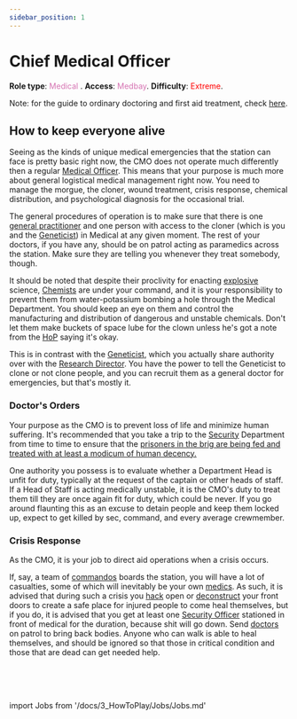 ```yaml
---
sidebar_position: 1
---
```


# Chief Medical Officer

**Role type**: <font color= "#d673b2">Medical</font> . **Access**: <font color="#d673b2">Medbay</font>. **Difficulty**: <font color="Red">Extreme</font>.



Note: for the guide to ordinary doctoring and first aid treatment, check [here](Medical-Doctor.md).



## How to keep everyone alive


Seeing as the kinds of unique medical emergencies that the station can face is pretty basic right now, the CMO does not operate much differently then a regular [Medical Officer](Medical-Doctor.md). This means that your purpose is much more about general logistical medical management right now. You need to manage the morgue, the cloner, wound treatment, crisis response, chemical distribution, and psychological diagnosis for the occasional trial.


The general procedures of operation is to make sure that there is one [general practitioner](Medical-Doctor.md) and one person with access to the cloner (which is you and the [Geneticist](Geneticist.md)) in Medical at any given moment. The rest of your doctors, if you have any, should be on patrol acting as paramedics across the station. Make sure they are telling you whenever they treat somebody, though.

It should be noted that despite their proclivity for enacting [explosive](Chemistry.md) science, [Chemists](Chemist.md) are under your command, and it is your responsibility to prevent them from water-potassium bombing a hole through the Medical Department. You should keep an eye on them and control the manufacturing and distribution of dangerous and unstable chemicals. Don't let them make buckets of space lube for the clown unless he's got a note from the [HoP](HoP.md) saying it's okay.

This is in contrast with the [Geneticist](Geneticist.md), which you actually share authority over with the [Research Director](Research-Director.md). You have the power to tell the Geneticist to clone or not clone people, and you can recruit them as a general doctor for emergencies, but that's mostly it.


### Doctor's Orders

Your purpose as the CMO is to prevent loss of life and minimize human suffering. It's recommended that you take a trip to the [Security](Security.md) Department from time to time to ensure that the [prisoners in the brig are being fed and treated with at least a modicum of human decency.](So-close-to-impossible-that-it-might-as-well-not-even-exist.md)

One authority you possess is to evaluate whether a Department Head is unfit for duty, typically at the request of the captain or other heads of staff. If a Head of Staff is acting medically unstable, it is the CMO's duty to treat them till they are once again fit for duty, which could be never. If you go around flaunting this as an excuse to detain people and keep them locked up, expect to get killed by sec, command, and every average crewmember.


### Crisis Response


As the CMO, it is your job to direct aid operations when a crisis occurs.

If, say, a team of [commandos](Nuclear-Emergency.md) boards the station, you will have a lot of casualties, some of which will inevitably be your own [medics](Medical-Doctor.md). As such, it is advised that during such a crisis you [hack](Hacking-Guide.md) open or [deconstruct](Construction.md) your front doors to create a safe place for injured people to come heal themselves, but if you do, it is advised that you get at least one [Security Officer](Security.md) stationed in front of medical for the duration, because shit will go down. Send [doctors](Medical-Doctor.md) on patrol to bring back bodies. Anyone who can walk is able to heal themselves, and should be ignored so that those in critical condition and those that are dead can get needed help.

  <br/>
<br/>
<br/>

import Jobs from '/docs/3_HowToPlay/Jobs/Jobs.md'

<Jobs />

